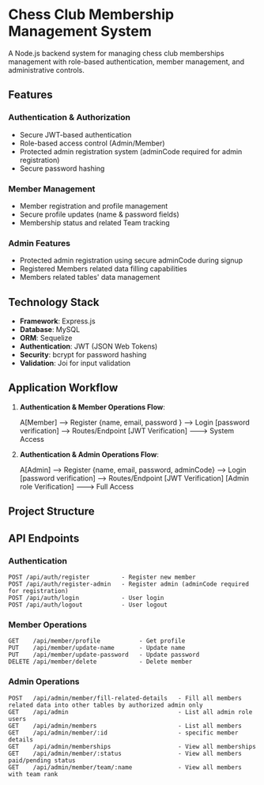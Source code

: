 # Chess Club Membership Management System

A Node.js backend system for managing chess club memberships management with role-based authentication, member management, and administrative controls.

##  Features

### Authentication & Authorization
- Secure JWT-based authentication
- Role-based access control (Admin/Member)
- Protected admin registration system  (adminCode required for admin registration)
- Secure password hashing


### Member Management
- Member registration and profile management
- Secure profile updates (name & password fields)
- Membership status and related Team tracking


### Admin Features
- Protected admin registration using secure adminCode during signup
- Registered Members related data filling capabilities
- Members related tables' data management


##  Technology Stack
- **Framework**: Express.js
- **Database**: MySQL 
- **ORM**: Sequelize
- **Authentication**: JWT (JSON Web Tokens)
- **Security**: bcrypt for password hashing
- **Validation**: Joi for input validation


##  Application Workflow

1. **Authentication & Member Operations Flow**:

   A[Member] --> Register  {name, email, password }  --> Login [password verification] --> Routes/Endpoint  [JWT Verification]  ---> System Access
   

2. **Authentication & Admin Operations Flow**:

   A[Admin] --> Register {name, email, password, adminCode}  --> Login [password verification] --> Routes/Endpoint [JWT Verification] [Admin role Verification] ---> Full Access 



##  Project Structure
##  API Endpoints

### Authentication
```
POST /api/auth/register         - Register new member
POST /api/auth/register-admin   - Register admin (adminCode required for registration)
POST /api/auth/login            - User login
POST /api/auth/logout           - User logout
```

### Member Operations
```
GET    /api/member/profile           - Get profile
PUT    /api/member/update-name       - Update name
PUT    /api/member/update-password   - Update password
DELETE /api/member/delete            - Delete member
```

### Admin Operations
```
POST   /api/admin/member/fill-related-details   - Fill all members related data into other tables by authorized admin only
GET    /api/admin                               - List all admin role users
GET    /api/admin/members                       - List all members
GET    /api/admin/member/:id                    - specific member details
GET    /api/admin/memberships                   - View all memberships
GET    /api/admin/member/:status                - View all members paid/pending status
GET    /api/admin/member/team/:name             - View all members with team rank 
```
